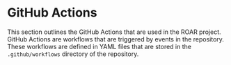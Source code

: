 # GitHub Actions
This section outlines the GitHub Actions that are used in the ROAR project. GitHub Actions are workflows that are triggered by events in the repository. These workflows are defined in YAML files that are stored in the `.github/workflows` directory of the repository.
